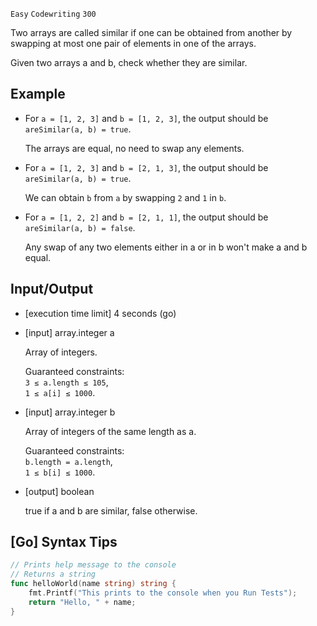 `Easy`	`Codewriting` 	`300`

Two arrays are called similar if one can be obtained from another by swapping at most one pair of elements in one of the arrays.

Given two arrays a and b, check whether they are similar.

## Example

- For `a = [1, 2, 3]` and `b = [1, 2, 3]`, the output should be
`areSimilar(a, b) = true`.

    The arrays are equal, no need to swap any elements.

- For `a = [1, 2, 3]` and `b = [2, 1, 3]`, the output should be
`areSimilar(a, b) = true`.

    We can obtain `b` from `a` by swapping `2` and `1` in `b`.

- For `a = [1, 2, 2]` and `b = [2, 1, 1]`, the output should be
`areSimilar(a, b) = false`.

    Any swap of any two elements either in a or in b won't make a and b equal.

## Input/Output

- [execution time limit] 4 seconds (go)

- [input] array.integer a

    Array of integers.

    Guaranteed constraints: \
    `3 ≤ a.length ≤ 105`, \
    `1 ≤ a[i] ≤ 1000`.

- [input] array.integer b

    Array of integers of the same length as a.

    Guaranteed constraints: \
    `b.length = a.length`, \
    `1 ≤ b[i] ≤ 1000`.

- [output] boolean

    true if a and b are similar, false otherwise.

## [Go] Syntax Tips

``` go
// Prints help message to the console
// Returns a string
func helloWorld(name string) string {
    fmt.Printf("This prints to the console when you Run Tests");
    return "Hello, " + name;
}
```
